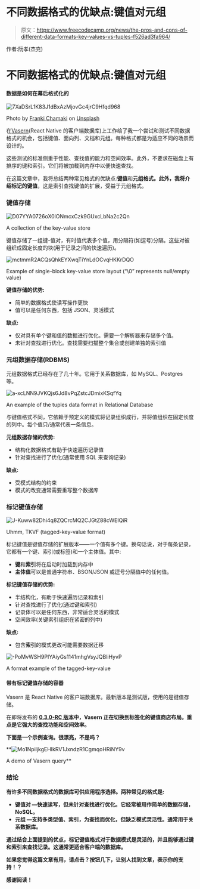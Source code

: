 # 不同数据格式的优缺点:键值对元组

> 原文：<https://www.freecodecamp.org/news/the-pros-and-cons-of-different-data-formats-key-values-vs-tuples-f526ad3fa964/>

作者:阮孝(杰克)

# 不同数据格式的优缺点:键值对元组

#### 数据是如何在幕后格式化的

![7XaDSrL1K83J1dBxAzMjovGc4jrC9Hfqd968](img/a1edd6d355bdf1409567cbba3e9cfe8d.png)

Photo by [Franki Chamaki](https://unsplash.com/photos/1K6IQsQbizI?utm_source=unsplash&utm_medium=referral&utm_content=creditCopyText) on [Unsplash](https://unsplash.com/search/photos/data?utm_source=unsplash&utm_medium=referral&utm_content=creditCopyText)

在[Vasern](http://github.com/vasern/vasern)(React Native 的客户端数据库)上工作给了我一个尝试和测试不同数据格式的机会，包括键值、面向列、文档和元组。每种格式都是为适应不同的场景而设计的。

这些测试的标准侧重于性能、查找值的能力和空间效率。此外，不要求在磁盘上有排序的键和索引。它们将被加载到内存中以便快速查找。

在这篇文章中，我将总结两种常见格式的优缺点:**键值**和**元组格式。**此外，我将介绍**标记的键值**，这是索引查找键值的扩展，受益于元组格式。

### 键值存储

![D07YYA0726oX0lONmcxCzk9GUxcLbNa2c2Qn](img/6d1faa0f08b77158fea673f45dfda360.png)

A collection of the key-value store

键值存储了一组键-值对，有时值代表多个值，用分隔符(如逗号)分隔。这些对被组织成固定长度的块(用于记录之间的快速遍历)。

![mctmmR2ACQsQhkEYXwqTiYnLdOCvqHKKrDQO](img/e2bc91246e9f75602f446b66cf4d2d04.png)

Example of single-block key-value store layout (“\0” represents null/empty value)

**键值存储的优势:**

*   简单的数据格式使读写操作更快
*   值可以是任何东西，包括 JSON、灵活模式

**缺点:**

*   仅对具有单个键和值的数据进行优化。需要一个解析器来存储多个值。
*   未针对查找进行优化。查找需要扫描整个集合或创建单独的索引值

### 元组数据存储(RDBMS)

元组数据格式已经存在了几十年。它用于关系数据库，如 MySQL、Postgres 等。

![a-xcLNN9JVKQjs6Jd8vPqZstcJDmixKSqfYq](img/cc8f286ea08bb37e3f84e3fbc2419f46.png)

An example of the tuples data format in Relational Database

与键值格式不同，它依赖于预定义的模式将记录组织成行，并将值组织在固定长度的列中。每个值只/通常代表一条信息。

**元组数据存储的优势:**

*   结构化数据格式有助于快速遍历记录值
*   针对查找进行了优化(通常使用 SQL 来查询记录)

**缺点:**

*   受模式结构的约束
*   模式的改变通常需要重写整个数据库

### 标记键值存储

![J-Kuww82Dhi4q8ZQCrcMQ2CJGtZ88cWEIQiR](img/9390205680df57df42322a5823e2a759.png)

Uhmm, TKVF (tagged-key-value format)

标记键值是键值存储的扩展版本——一个值有多个键。换句话说，对于每条记录，它都有一个键、索引(或标签)和一个主体值。其中:

*   **键**和**索引**将在启动时加载到内存中
*   **主体值**可以是普通字符串、BSON/JSON 或逗号分隔值中的任何值。

**标记键值存储的优势:**

*   半结构化，有助于快速遍历记录和索引
*   针对查找进行了优化(通过键和索引)
*   记录体可以是任何东西，非常适合灵活的模式
*   空间效率(关键索引组织在紧密的列中)

**缺点:**

*   包含**索引**的模式更改可能需要数据迁移

![-PoMvWSH9PIYAiyGs1141mhgVsyJQBliHyvP](img/6ae32ec16b365c62632691bc2916378d.png)

A format example of the tagged-key-value

#### 带有标记键值存储的容器

Vasern 是 React Native 的客户端数据库。最新版本是测试版，使用的是键值存储。

在即将发布的 [**0.3.0-RC 版本**](https://github.com/vasern/vasern/tree/0.3.0-rc)**中，Vasern 正在切换到标签化的键值商店布局。重点是它强大的查找功能和空间效率。**

**下面是一个示例查询。很漂亮，不是吗？**

**![Mo1NpiljkgEHIkRV1JxndzR1CgmqoHRiNY9v](img/9f115bf6bd95bbfee744a881e9cc6fd9.png)

A demo of Vasern query** 

### **结论**

**有许多不同数据格式的数据库可供应用程序选择。两种常见的格式是:**

*   ****键值对** —快速读写，但未针对查找进行优化。它经常被用作简单的数据存储，NoSQL。**
*   ****元组** —支持多类型值、索引，为查找而优化，但缺乏模式灵活性。通常用于关系数据库。**

**通过结合上面提到的优点，**标记键值**格式对于数据模式是灵活的，并且能够通过键和索引来查找记录。这通常更适合客户端的数据库。**

****如果您觉得这篇文章有用，请点击**？**按钮几下，让别人找到文章，表示你的支持！？****

****感谢阅读！****